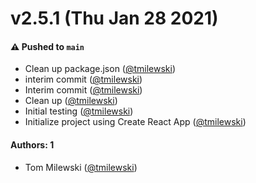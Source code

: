 # v2.5.1 (Thu Jan 28 2021)

#### ⚠️ Pushed to `main`

- Clean up package.json ([@tmilewski](https://github.com/tmilewski))
- interim commit ([@tmilewski](https://github.com/tmilewski))
- Interim commit ([@tmilewski](https://github.com/tmilewski))
- Clean up ([@tmilewski](https://github.com/tmilewski))
- Initial testing ([@tmilewski](https://github.com/tmilewski))
- Initialize project using Create React App ([@tmilewski](https://github.com/tmilewski))

#### Authors: 1

- Tom Milewski ([@tmilewski](https://github.com/tmilewski))
